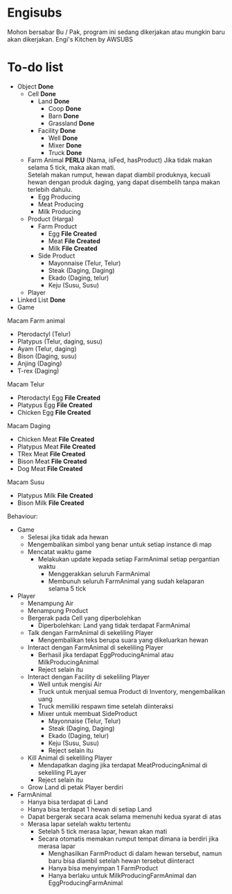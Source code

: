 # Engisubs
Mohon bersabar Bu / Pak, program ini sedang dikerjakan atau mungkin baru akan dikerjakan.
Engi's Kitchen by AWSUBS 

# To-do list
- Object **Done**
	- Cell **Done**
		- Land **Done**
			- Coop **Done**
			- Barn **Done**
			- Grassland **Done**
		- Facility **Done**
			- Well **Done**
			- Mixer **Done**
			- Truck **Done**
	- Farm Animal **PERLU** (Nama, isFed, hasProduct)
		Jika tidak makan selama 5 tick, maka akan mati.   
		Setelah makan rumput, hewan dapat diambil produknya,
		kecuali hewan dengan produk daging, yang dapat disembelih
		tanpa makan terlebih dahulu.
		- Egg Producing
		- Meat Producing 
		- Milk Producing
	- Product (Harga)
		- Farm Product
			- Egg **File Created** 
			- Meat **File Created**
			- Milk **File Created**
		- Side Product
			- Mayonnaise (Telur, Telur)
			- Steak (Daging, Daging)
			- Ekado (Daging, telur)
			- Keju (Susu, Susu)
	- Player
- Linked List **Done**
- Game

Macam Farm animal
- Pterodactyl (Telur)
- Platypus (Telur, daging, susu)
- Ayam (Telur, daging)
- Bison  (Daging, susu)
- Anjing (Daging)
- T-rex (Daging)

Macam Telur
- Pterodactyl Egg **File Created**
- Platypus Egg **File Created**
- Chicken Egg **File Created**

Macam Daging
- Chicken Meat **File Created**
- Platypus Meat **File Created**
- TRex Meat **File Created**
- Bison Meat **File Created**
- Dog Meat **File Created**

Macam Susu
- Platypus Milk **File Created**
- Bison Milk **File Created**

Behaviour:
- Game
    - Selesai jika tidak ada hewan
    - Mengembalikan simbol yang benar untuk setiap instance di map
    - Mencatat waktu game
        - Melakukan update kepada setiap FarmAnimal setiap pergantian waktu
            - Menggerakkan seluruh FarmAnimal
            - Membunuh seluruh FarmAnimal yang sudah kelaparan selama 5 tick
- Player
    - Menampung Air
    - Menampung Product
    - Bergerak pada Cell yang diperbolehkan
        - Diperbolehkan: Land yang tidak terdapat FarmAnimal
    - Talk dengan FarmAnimal di sekeliling Player
        - Mengembalikan teks berupa suara yang dikeluarkan hewan
    - Interact dengan FarmAnimal di sekeliling Player
        - Berhasil jika terdapat EggProducingAnimal atau MilkProducingAnimal
        - Reject selain itu
    - Interact dengan Facility di sekeliling Player
        - Well untuk mengisi Air
        - Truck untuk menjual semua Product di Inventory, mengembalikan uang
        - Truck memiliki respawn time setelah diinteraksi
        - Mixer untuk membuat SideProduct
			- Mayonnaise (Telur, Telur)
			- Steak (Daging, Daging)
			- Ekado (Daging, telur)
			- Keju (Susu, Susu)
			- Reject selain itu
    - Kill Animal di sekeliling Player
        - Mendapatkan daging jika terdapat MeatProducingAnimal di sekeliling PLayer
        - Reject selain itu
    - Grow Land di petak Player berdiri
- FarmAnimal
    - Hanya bisa terdapat di Land
    - Hanya bisa terdapat 1 hewan di setiap Land
    - Dapat bergerak secara acak selama memenuhi kedua syarat di atas
    - Merasa lapar setelah waktu tertentu
        - Setelah 5 tick merasa lapar, hewan akan mati
        - Secara otomatis memakan rumput tempat dimana ia berdiri jika merasa lapar
            - Menghasilkan FarmProduct di dalam hewan tersebut, namun baru bisa diambil setelah hewan tersebut diinteract
            - Hanya bisa menyimpan 1 FarmProduct
            - Hanya berlaku untuk MilkProducingFarmAnimal dan EggProducingFarmAnimal
